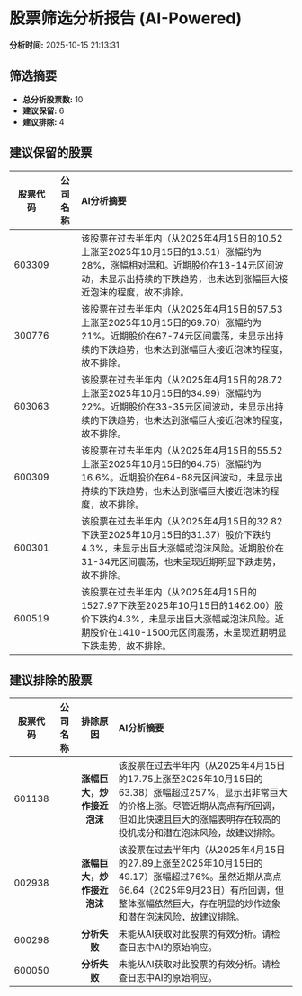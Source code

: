 # 股票筛选分析报告 (AI-Powered)

**分析时间:** 2025-10-15 21:13:31

## 筛选摘要

- **总分析股票数:** 10
- **建议保留:** 6
- **建议排除:** 4

## 建议保留的股票

| 股票代码 | 公司名称 | AI分析摘要 |
|:---:|:---:|:---|
| 603309 |  | 该股票在过去半年内（从2025年4月15日的10.52上涨至2025年10月15日的13.51）涨幅约为28%，涨幅相对温和。近期股价在13-14元区间波动，未显示出持续的下跌趋势，也未达到涨幅巨大接近泡沫的程度，故不排除。 |
| 300776 |  | 该股票在过去半年内（从2025年4月15日的57.53上涨至2025年10月15日的69.70）涨幅约为21%。近期股价在67-74元区间震荡，未显示出持续的下跌趋势，也未达到涨幅巨大接近泡沫的程度，故不排除。 |
| 603063 |  | 该股票在过去半年内（从2025年4月15日的28.72上涨至2025年10月15日的34.99）涨幅约为22%。近期股价在33-35元区间波动，未显示出持续的下跌趋势，也未达到涨幅巨大接近泡沫的程度，故不排除。 |
| 600309 |  | 该股票在过去半年内（从2025年4月15日的55.52上涨至2025年10月15日的64.75）涨幅约为16.6%。近期股价在64-68元区间波动，未显示出持续的下跌趋势，也未达到涨幅巨大接近泡沫的程度，故不排除。 |
| 600301 |  | 该股票在过去半年内（从2025年4月15日的32.82下跌至2025年10月15日的31.37）股价下跌约4.3%，未显示出巨大涨幅或泡沫风险。近期股价在31-34元区间震荡，也未呈现近期明显下跌走势，故不排除。 |
| 600519 |  | 该股票在过去半年内（从2025年4月15日的1527.97下跌至2025年10月15日的1462.00）股价下跌约4.3%，未显示出巨大涨幅或泡沫风险。近期股价在1410-1500元区间震荡，未呈现近期明显下跌走势，故不排除。 |

## 建议排除的股票

| 股票代码 | 公司名称 | 排除原因 | AI分析摘要 |
|:---:|:---:|:---:|:---|
| 601138 |  | **涨幅巨大，炒作接近泡沫** | 该股票在过去半年内（从2025年4月15日的17.75上涨至2025年10月15日的63.38）涨幅超过257%，显示出非常巨大的价格上涨。尽管近期从高点有所回调，但如此快速且巨大的涨幅表明存在较高的投机成分和潜在泡沫风险，故建议排除。 |
| 002938 |  | **涨幅巨大，炒作接近泡沫** | 该股票在过去半年内（从2025年4月15日的27.89上涨至2025年10月15日的49.17）涨幅超过76%。虽然近期从高点66.64（2025年9月23日）有所回调，但整体涨幅依然巨大，存在明显的炒作迹象和潜在泡沫风险，故建议排除。 |
| 600298 |  | **分析失败** | 未能从AI获取对此股票的有效分析。请检查日志中AI的原始响应。 |
| 600050 |  | **分析失败** | 未能从AI获取对此股票的有效分析。请检查日志中AI的原始响应。 |
